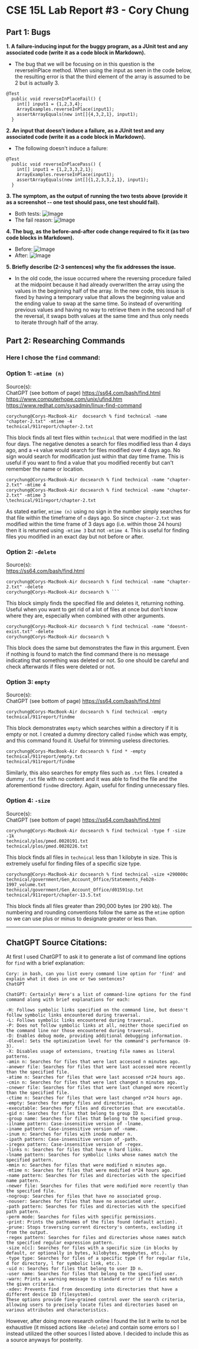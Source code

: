# CSE 15L Lab Report #3 - Cory Chung

## Part 1: Bugs

**1. A failure-inducing input for the buggy program, as a JUnit test and any associated code (write it as a code block in Markdown).**

- The bug that we will be focusing on in this question is the reverseInPlace method. When using the input as seen in the code below, the resulting error is that the third element of the array is assumed to be 2 but is actually 3.
```
@Test
  public void reverseInPlaceFail() {
    int[] input1 = {1,2,3,4};
    ArrayExamples.reverseInPlace(input1);
    assertArrayEquals(new int[]{4,3,2,1}, input1);
  }
```

**2. An input that doesn't induce a failure, as a JUnit test and any associated code (write it as a code block in Markdown).**

- The following doesn't induce a failure:
```
@Test
  public void reverseInPlacePass() {
    int[] input1 = {1,2,3,3,2,1};
    ArrayExamples.reverseInPlace(input1);
    assertArrayEquals(new int[]{1,2,3,3,2,1}, input1);
  }
```

**3. The symptom, as the output of running the two tests above (provide it as a screenshot -- one test should pass, one test should fail).**

- Both tests:
![Image](ss1.png)
- The fail reason:
![Image](ss2.png)


**4. The bug, as the before-and-after code change required to fix it (as two code blocks in Markdown).**

- Before:
![Image](ss4.png)
- After:
![Image](ss3.png)


**5. Briefly describe (2-3 sentences) why the fix addresses the issue.**

- In the old code, the issue occurred where the reversing procedure failed at the midpoint because it had already overwritten the array using the values in the beginning half of the array. In the new code, this issue is fixed by having a temporary value that allows the beginning value and the ending value to swap at the same time. So instead of overwriting previous values and having no way to retrieve them in the second half of the reversal, it swaps both values at the same time and thus only needs to iterate through half of the array.

## Part 2: Researching Commands 

### Here I chose the `find` command: ###
### Option 1: `-mtime (n)` ###
Source(s):  
ChatGPT (see bottom of page)
https://ss64.com/bash/find.html  
https://www.computerhope.com/unix/ufind.htm  
https://www.redhat.com/sysadmin/linux-find-command

```
corychung@Corys-MacBook-Air  docsearch % find technical -name "chapter-2.txt" -mtime -4
technical/911report/chapter-2.txt
```
This block finds all text files within `technical` that were modified in the last four days. The negative denotes a search for files modified less than 4 days ago, and a `+4` value would search for files modified over 4 days ago. No sign would search for modification just within that day time frame. This is useful if you want to find a value that you modified recently but can't remember the name or location.
```
corychung@Corys-MacBook-Air docsearch % find technical -name "chapter-2.txt" -mtime 4
corychung@Corys-MacBook-Air docsearch % find technical -name "chapter-2.txt" -mtime 3 
\technical/911report/chapter-2.txt
```
As stated earlier, `mtime (n)` using no sign in the number simply searches for that file within the timeframe of `n` days ago. So since `chapter-2.txt` was modified within the time frame of 3 days ago (i.e. within those 24 hours) then it is returned using `-mtime 3` but not `-mtime 4`. This is useful for finding files you modified in an exact day but not before or after.
### Option 2: `-delete` ###
Source(s):  
https://ss64.com/bash/find.html  
```
corychung@Corys-MacBook-Air docsearch % find technical -name "chapter-2.txt" -delete
corychung@Corys-MacBook-Air docsearch % ```
```
This block simply finds the specified file and deletes it, returning nothing. Useful when you want to get rid of a lot of files at once but don't know where they are, especially when combined with other arguments.
```
corychung@Corys-MacBook-Air docsearch % find technical -name "doesnt-exist.txt" -delete
corychung@Corys-MacBook-Air docsearch %
```
This block does the same but demonstrates the flaw in this argument. Even if nothing is found to match the find command there is no message indicating that something was deleted or not. So one should be careful and check afterwards if files were deleted or not.
### Option 3: `empty` ###
Source(s):  
ChatGPT (see bottom of page)
https://ss64.com/bash/find.html  
```
corychung@Corys-MacBook-Air docsearch % find technical -empty 
technical/911report/findme
```
This block demonstrates `empty` which searches within a directory if it is empty or not. I created a dummy directory called `findme` which was empty, and this command found it. Useful for trimming useless directories.
```
corychung@Corys-MacBook-Air docsearch % find * -empty
technical/911report/empty.txt
technical/911report/findme
```
Similarly, this also searches for empty files such as `.txt` files. I created a dummy `.txt` file with no content and it was able to find the file and the aforementiond `findme` directory. Again, useful for finding unnecessary files.
### Option 4: `-size` ###
Source(s):  
ChatGPT (see bottom of page)
https://ss64.com/bash/find.html  
```
corychung@Corys-MacBook-Air docsearch % find technical -type f -size -1k  
technical/plos/pmed.0020191.txt
technical/plos/pmed.0020226.txt
```
This block finds all files in `technical` less than 1 kilobyte in size. This is extremely useful for finding files of a specific size type.
```
corychung@Corys-MacBook-Air docsearch % find technical -size +290000c
technical/government/Gen_Account_Office/Statements_Feb28-1997_volume.txt
technical/government/Gen_Account_Office/d01591sp.txt
technical/911report/chapter-13.5.txt
```
This block finds all files greater than 290,000 bytes (or 290 kb). The numbering and rounding conventions follow the same as the `mtime` option so we can use plus or minus to designate greater or less than.

---

## ChatGPT Source Citations: ##

At first I used ChatGPT to ask it to generate a list of command line options for `find` with a brief explanation:

```
Cory: in bash, can you list every command line option for 'find' and explain what it does in one or two sentences?
ChatGPT

ChatGPT: Certainly! Here's a list of command-line options for the find command along with brief explanations for each:

-H: Follows symbolic links specified on the command line, but doesn't follow symbolic links encountered during traversal.
-L: Follows symbolic links encountered during traversal.
-P: Does not follow symbolic links at all, neither those specified on the command line nor those encountered during traversal.
-D: Enables debug mode, providing additional debugging information.
-Olevel: Sets the optimization level for the command's performance (0-3).
-X: Disables usage of extensions, treating file names as literal patterns.
-amin n: Searches for files that were last accessed n minutes ago.
-anewer file: Searches for files that were last accessed more recently than the specified file.
-atime n: Searches for files that were last accessed n*24 hours ago.
-cmin n: Searches for files that were last changed n minutes ago.
-cnewer file: Searches for files that were last changed more recently than the specified file.
-ctime n: Searches for files that were last changed n*24 hours ago.
-empty: Searches for empty files and directories.
-executable: Searches for files and directories that are executable.
-gid n: Searches for files that belong to group ID n.
-group name: Searches for files that belong to the specified group.
-ilname pattern: Case-insensitive version of -lname.
-iname pattern: Case-insensitive version of -name.
-inum n: Searches for files with inode number n.
-ipath pattern: Case-insensitive version of -path.
-iregex pattern: Case-insensitive version of -regex.
-links n: Searches for files that have n hard links.
-lname pattern: Searches for symbolic links whose names match the specified pattern.
-mmin n: Searches for files that were modified n minutes ago.
-mtime n: Searches for files that were modified n*24 hours ago.
-name pattern: Searches for files and directories with the specified name pattern.
-newer file: Searches for files that were modified more recently than the specified file.
-nogroup: Searches for files that have no associated group.
-nouser: Searches for files that have no associated user.
-path pattern: Searches for files and directories with the specified path pattern.
-perm mode: Searches for files with specific permissions.
-print: Prints the pathnames of the files found (default action).
-prune: Stops traversing current directory's contents, excluding it from the output.
-regex pattern: Searches for files and directories whose names match the specified regular expression pattern.
-size n[c]: Searches for files with a specific size (in blocks by default, or optionally in bytes, kilobytes, megabytes, etc.).
-type type: Searches for files of a specific type (f for regular file, d for directory, l for symbolic link, etc.).
-uid n: Searches for files that belong to user ID n.
-user name: Searches for files that belong to the specified user.
-warn: Prints a warning message to standard error if no files match the given criteria.
-xdev: Prevents find from descending into directories that have a different device ID (filesystem).
These options provide fine-grained control over the search criteria, allowing users to precisely locate files and directories based on various attributes and characteristics.
```
However, after doing more research online I found the list it write to not be exhaustive (it missed actions like `-delete`) and contain some errors so I instead utilized the other sources I listed above. I decided to include this as a source anyways for posterity.




